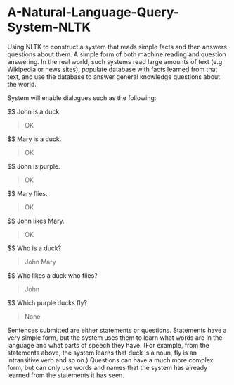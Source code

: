 # A-Natural-Language-Query-System-NLTK
Using NLTK to construct a system that reads simple facts and then answers questions about them. A simple form of both machine reading and question answering. In the real world, such systems read large amounts of text (e.g. Wikipedia or news sites), populate database with facts learned from that text, and use the database to answer general knowledge questions about the world.

System will enable dialogues such as the following:

$$ John is a duck.

> OK

$$ Mary is a duck.

> OK

$$ John is purple.

> OK

$$ Mary flies.

> OK

$$ John likes Mary.

> OK

$$ Who is a duck?

> John Mary

$$ Who likes a duck who flies?

> John

$$ Which purple ducks fly?

> None

Sentences submitted are either statements or questions. Statements have
a very simple form, but the system uses them to learn what words are in the language
and what parts of speech they have. (For example, from the statements above, the
system learns that duck is a noun, fly is an intransitive verb and so on.) Questions can
have a much more complex form, but can only use words and names that the system
has already learned from the statements it has seen.
